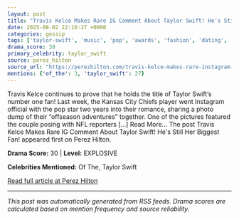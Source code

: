 ```yaml
---
layout: post
title: "Travis Kelce Makes Rare IG Comment About Taylor Swift! He's Still Her Biggest Fan!"
date: 2025-08-02 22:16:27 +0000
categories: gossip
tags: ['taylor-swift', 'music', 'pop', 'awards', 'fashion', 'dating', 'source-perez_hilton', 'drama-explosive']
drama_score: 30
primary_celebrity: taylor_swift
source: perez_hilton
source_url: "https://perezhilton.com/travis-kelce-makes-rare-instagram-comment-taylor-swift/"
mentions: {'of_the': 3, 'taylor_swift': 27}
---
```


Travis Kelce continues to prove that he holds the title of Taylor Swift&#8216;s number one fan! Last week, the Kansas City Chiefs player went Instagram official with the pop star two years into their romance, sharing a photo dump of their “offseason adventures” together. One of the pictures featured the couple posing with NFL reporters [...] Read More... The post Travis Kelce Makes Rare IG Comment About Taylor Swift! He&#039;s Still Her Biggest Fan! appeared first on Perez Hilton.

**Drama Score:** 30 | **Level:** EXPLOSIVE

**Celebrities Mentioned:** Of The, Taylor Swift

[Read full article at Perez Hilton](https://perezhilton.com/travis-kelce-makes-rare-instagram-comment-taylor-swift/)

---
*This post was automatically generated from RSS feeds. Drama scores are calculated based on mention frequency and source reliability.*
